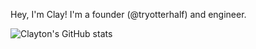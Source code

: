 Hey, I'm Clay! I'm a founder (@tryotterhalf) and engineer.

![Clayton's GitHub stats](https://github-readme-stats.vercel.app/api?username=iamclaytonray&count_private=true&show_icons=true&theme=material-palenight)
